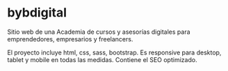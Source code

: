 # bybdigital
Sitio web de una Academia de cursos y asesorías digitales para emprendedores, empresarios y freelancers.

El proyecto incluye html, css, sass, bootstrap. Es responsive para desktop, tablet y mobile en todas las medidas. Contiene el SEO optimizado.

